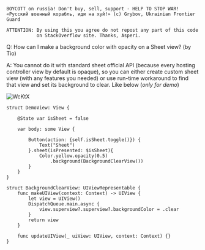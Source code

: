 ```
BOYCOTT on russia! Don't buy, sell, support - HELP TO STOP WAR!
«Русский военный корабль, иди на хуй!» (c) Grybov, Ukrainian Frontier Guard

ATTENTION: By using this you agree do not repost any part of this code
           on StackOverflow site. Thanks, Asperi.
```

Q: How can I make a background color with opacity on a Sheet view? (by Tio)

A: You cannot do it with standard sheet official API (because every hosting controller view by default is 
opaque), so you can either create custom sheet view (with any features you needed) or use run-time 
workaround to find that view and set its background to clear. Like below (*only for demo*)

![WcKtX](https://user-images.githubusercontent.com/62171579/163782182-9fe19891-2012-4661-bdb4-9be741a2f090.png)


```
struct DemoView: View {

    @State var isSheet = false

    var body: some View {

        Button(action: {self.isSheet.toggle()}) {
            Text("Sheet")
        }.sheet(isPresented: $isSheet){
            Color.yellow.opacity(0.5)
                .background(BackgroundClearView())
        }
    }
}

struct BackgroundClearView: UIViewRepresentable {
    func makeUIView(context: Context) -> UIView {
        let view = UIView()
        DispatchQueue.main.async {
            view.superview?.superview?.backgroundColor = .clear
        }
        return view
    }

    func updateUIView(_ uiView: UIView, context: Context) {}
}
```

